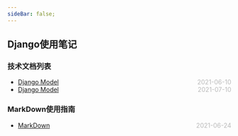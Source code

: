 ```yaml
---
sideBar: false;
---
```

## Django使用笔记
### 技术文档列表
* [Django Model](./Django-model)  <span style="color:#bbb; float:right">2021-06-10</span>
* [Django Model](./Mysql)  <span style="color:#bbb; float:right">2021-07-10</span>
### MarkDown使用指南
*  [MarkDown](../blog-daily/use-markdown)  <span style="color:#bbb; float:right">2021-06-24</span>
